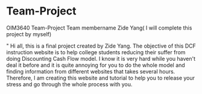 # Team-Project
  OIM3640 Team-Project
  Team membername
  Zide Yang( I will complete this project by myself)

" Hi all, this is a final project created by Zide Yang. The objective of this DCF instruction website is to  help college students  reducing their suffer from  doing Discounting Cash Flow model. I know it is very hard while you haven't deal it before and it is quite annoying for you to do the whole model and finding information from different websites that takes several hours. Therefore, I am creating this website and tutorial to help you to release your stress and go through the whole process with you.